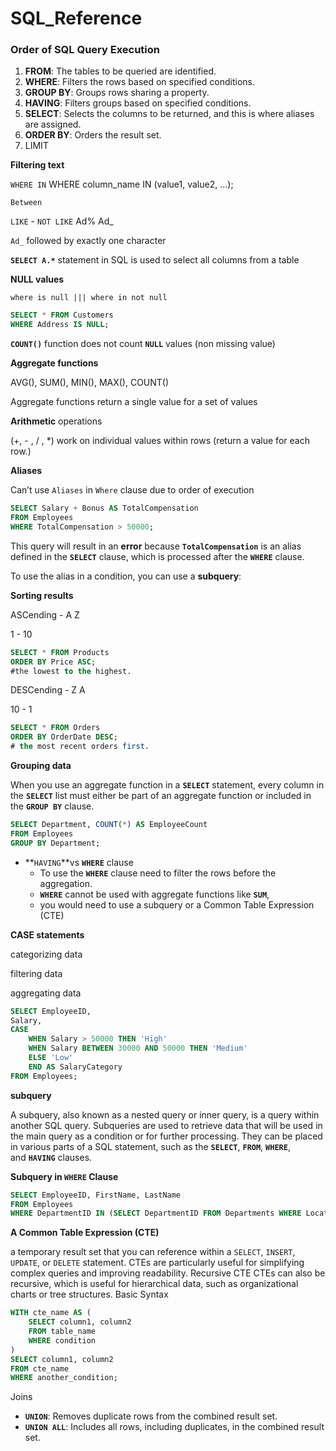 # SQL_Reference

### Order of SQL Query Execution

1. **FROM**: The tables to be queried are identified.
2. **WHERE**: Filters the rows based on specified conditions.
3. **GROUP BY**: Groups rows sharing a property.
4. **HAVING**: Filters groups based on specified conditions.
5. **SELECT**: Selects the columns to be returned, and this is where aliases are assigned.
6. **ORDER BY**: Orders the result set.
7. LIMIT

**Filtering text**

`WHERE IN` WHERE column_name IN (value1, value2, ...);

`Between`

`LIKE` - `NOT LIKE` Ad%  Ad_ 

`Ad_` followed by exactly one character

**`SELECT A.*`** statement in SQL is used to select all columns from a table

**NULL values**

`where is null ||| where in not null` 

```sql
SELECT * FROM Customers
WHERE Address IS NULL;
```

**`COUNT()`** function does not count **`NULL`** values (non missing value) 

**Aggregate functions**

AVG(), SUM(), MIN(), MAX(), COUNT() 

Aggregate functions return a single value for a set of values

**Arithmetic** operations

(+, - , / , *) work on individual values within rows (return a value for each row.)

**Aliases** 

Can’t use `Aliases` in `Where` clause due to order of execution

```sql
SELECT Salary + Bonus AS TotalCompensation
FROM Employees
WHERE TotalCompensation > 50000;
```

This query will result in an **error** because **`TotalCompensation`** is an alias defined in the **`SELECT`** clause, which is processed after the **`WHERE`** clause.

To use the alias in a condition, you can use a **subquery**:

**Sorting results**

ASCending - A Z

1 - 10

```sql
SELECT * FROM Products
ORDER BY Price ASC;
#the lowest to the highest.
```

DESCending - Z A

10 - 1

```sql
SELECT * FROM Orders
ORDER BY OrderDate DESC;
# the most recent orders first.
```

**Grouping data** 

When you use an aggregate function in a **`SELECT`** statement, every column in the **`SELECT`** list must either be part of an aggregate function or included in the **`GROUP BY`** clause.

```sql
SELECT Department, COUNT(*) AS EmployeeCount
FROM Employees
GROUP BY Department;
```

- **`HAVING`**vs **`WHERE`** clause
    - To use the **`WHERE`** clause need to filter the rows before the aggregation.
    - **`WHERE`** cannot be used with aggregate functions like **`SUM`**,
    - you would need to use a subquery or a Common Table Expression (CTE)

**CASE statements** 

categorizing data

filtering data 

aggregating data

```sql
SELECT EmployeeID,
Salary,
CASE
	WHEN Salary > 50000 THEN 'High'
	WHEN Salary BETWEEN 30000 AND 50000 THEN 'Medium'
	ELSE 'Low'
	END AS SalaryCategory
FROM Employees;
```

**subquery**

A subquery, also known as a nested query or inner query, is a query within another SQL query. Subqueries are used to retrieve data that will be used in the main query as a condition or for further processing. They can be placed in various parts of a SQL statement, such as the **`SELECT`**, **`FROM`**, **`WHERE`**, and **`HAVING`** clauses.

**Subquery in `WHERE` Clause**

```sql
SELECT EmployeeID, FirstName, LastName
FROM Employees
WHERE DepartmentID IN (SELECT DepartmentID FROM Departments WHERE LocationID = 1700);
```
**A Common Table Expression (CTE)**

a temporary result set that you can reference within a `SELECT`, `INSERT`,` UPDATE`, or `DELETE` statement. CTEs are particularly useful for simplifying complex queries and improving readability. 
Recursive CTE
CTEs can also be recursive, which is useful for hierarchical data, such as organizational charts or tree structures.
Basic Syntax
```sql
WITH cte_name AS (
    SELECT column1, column2
    FROM table_name
    WHERE condition
)
SELECT column1, column2
FROM cte_name
WHERE another_condition;
```

Joins 

- **`UNION`**: Removes duplicate rows from the combined result set.
- **`UNION ALL`**: Includes all rows, including duplicates, in the combined result set.
